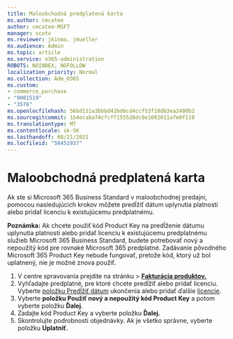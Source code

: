 ```yaml
---
title: Maloobchodná predplatená karta
ms.author: cmcatee
author: cmcatee-MSFT
manager: scotv
ms.reviewer: jkinma, jmueller
ms.audience: Admin
ms.topic: article
ms.service: o365-administration
ROBOTS: NOINDEX, NOFOLLOW
localization_priority: Normal
ms.collection: Adm_O365
ms.custom:
- commerce_purchase
- "9001519"
- "3576"
ms.openlocfilehash: 56bd131a3bbbd42bd6cd4ccf53f18d63ea2408b2
ms.sourcegitcommit: 1b4ecaba74cfcff155528dc9e1002011afe0f110
ms.translationtype: MT
ms.contentlocale: sk-SK
ms.lasthandoff: 08/21/2021
ms.locfileid: "58451937"
---
```

# <a name="retail-prepaid-card"></a>Maloobchodná predplatená karta

Ak ste si Microsoft 365 Business Standard v maloobchodnej predajni, pomocou nasledujúcich krokov môžete predĺžiť dátum uplynutia platnosti alebo pridať licenciu k existujúcemu predplatnému.

**Poznámka:** Ak chcete použiť kód Product Key na predĺženie dátumu uplynutia platnosti alebo pridať licenciu k existujúcemu predplatnému služieb Microsoft 365 Business Standard, budete potrebovať nový a nepoužitý kód pre rovnaké Microsoft 365 predplatné. Zadávanie pôvodného Microsoft 365 Product Key nebude fungovať, pretože kód, ktorý už bol uplatnený, nie je možné znova použiť.

1. V centre spravovania prejdite na stránku  >  **[Fakturácia produktov.](https://go.microsoft.com/fwlink/p/?linkid=842054)**
2. Vyhľadajte predplatné, pre ktoré chcete predĺžiť alebo pridať licenciu. Vyberte [položku Predĺžiť dátum](https://go.microsoft.com/fwlink/p/?linkid=842054) ukončenia alebo pridať ďalšie [licencie](https://go.microsoft.com/fwlink/p/?linkid=842054).
3. Vyberte **položku Použiť nový a nepoužitý kód Product Key** a potom vyberte položku **Ďalej**.
4. Zadajte kód Product Key a vyberte položku **Ďalej.**
5. Skontrolujte podrobnosti objednávky. Ak je všetko správne, vyberte položku **Uplatniť**.